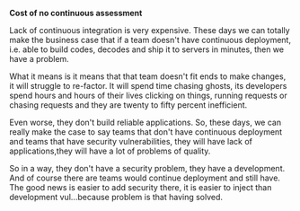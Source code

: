 **Cost of no continuous assessment**

Lack of continuous integration is very expensive. These days we can totally make the business case that if a team doesn't have continuous deployment, i.e. able to build codes, decodes and ship it to servers in minutes, then we have a problem.

What it means is it means that that team doesn't fit ends to make changes, it will struggle to re-factor. It will spend time chasing ghosts, its developers spend hours and hours of their lives clicking on things, running requests or chasing requests and they are twenty to fifty percent inefficient.

Even worse, they don't build reliable applications. So, these days, we can really make the case to say teams that don't have continuous deployment and teams that have security vulnerabilities, they will have lack of applications,they will have a lot of problems of quality.

So in a way, they don't have a security problem, they have a development. And of course there are teams would continue deployment and still have. The good news is easier to add security there, it is easier to inject than development vul...because problem is that having solved. 